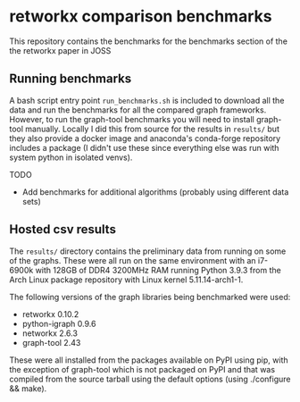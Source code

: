 # retworkx comparison benchmarks

This repository contains the benchmarks for the benchmarks section of the
the retworkx paper in JOSS

## Running benchmarks

A bash script entry point `run_benchmarks.sh` is included to download all the
data and run the benchmarks for all the compared graph frameworks. However,
to run the graph-tool benchmarks you will need to install graph-tool manually.
Locally I did this from source for the results in `results/` but they also
provide a docker image and anaconda's conda-forge repository includes a package
(I didn't use these since everything else was run with system python in isolated
venvs).

TODO

- Add benchmarks for additional algorithms (probably using different data sets)

## Hosted csv results

The `results/` directory contains the preliminary data from running on some
of the graphs. These were all run on the same environment with an i7-6900k with
128GB of DDR4 3200MHz RAM running Python 3.9.3 from the Arch Linux package
repository with Linux kernel 5.11.14-arch1-1.

The following versions of the graph libraries being benchmarked were used:

- retworkx 0.10.2
- python-igraph 0.9.6
- networkx 2.6.3
- graph-tool 2.43

These were all installed from the packages available on PyPI using pip, with
the exception of graph-tool which is not packaged on PyPI and that was compiled
from the source tarball using the default options (using ./configure && make).
